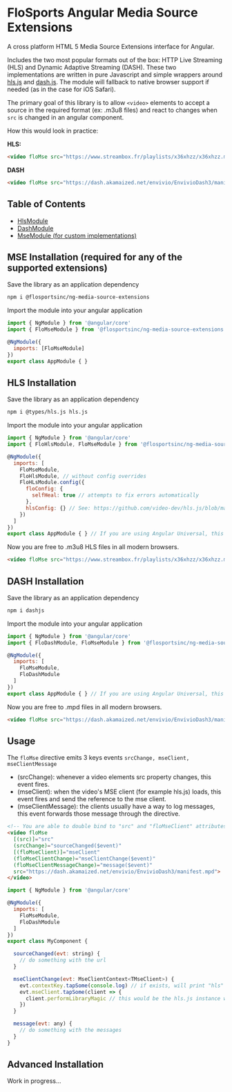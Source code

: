# FloSports Angular Media Source Extensions
A cross platform HTML 5 Media Source Extensions interface for Angular.

Includes the two most popular formats out of the box: HTTP Live Streaming (HLS) and Dynamic Adaptive Streaming (DASH). These two implementations are written in pure Javascript and simple wrappers around [hls.js](https://github.com/video-dev/hls.js) and [dash.js](https://github.com/Dash-Industry-Forum/dash.js/). The module will fallback to native browser support if needed (as in the case for iOS Safari).

The primary goal of this library is to allow `<video>` elements to accept a source in the required format (ex: .m3u8 files) and react to changes when `src` is changed in an angular component.

How this would look in practice:

__HLS:__
```html
<video floMse src="https://www.streambox.fr/playlists/x36xhzz/x36xhzz.m3u8"></video>
```
__DASH__
```html
<video floMse src="https://dash.akamaized.net/envivio/EnvivioDash3/manifest.mpd"></video>
```

## Table of Contents

- [HlsModule](/hls#hls-installation)
- [DashModule](/hls#dash-installation)
- [MseModule (for custom implementations)](/hls#advanced-installation)

## MSE Installation (required for any of the supported extensions)
Save the library as an application dependency
```bash
npm i @flosportsinc/ng-media-source-extensions
```

Import the module into your angular application
```js
import { NgModule } from '@angular/core'
import { FloMseModule } from '@flosportsinc/ng-media-source-extensions'

@NgModule({
  imports: [FloMseModule]
})
export class AppModule { }
```

## HLS Installation
Save the library as an application dependency
```bash
npm i @types/hls.js hls.js
```

Import the module into your angular application
```js
import { NgModule } from '@angular/core'
import { FloHlsModule, FloMseModule } from '@flosportsinc/ng-media-source-extensions'

@NgModule({
  imports: [
    FloMseModule,
    FloHlsModule, // without config overrides
    FloHLsModule.config({
      floConfig: {
        selfHeal: true // attempts to fix errors automatically
      },
      hlsConfig: {} // See: https://github.com/video-dev/hls.js/blob/master/docs/API.md#fine-tuning
    })
  ]
})
export class AppModule { } // If you are using Angular Universal, this MUST be in your AppBrowserModule
```

Now you are free to .m3u8 HLS files in all modern browsers.
```html
<video floMse src="https://www.streambox.fr/playlists/x36xhzz/x36xhzz.m3u8"></video>
```

## DASH Installation
Save the library as an application dependency
```bash
npm i dashjs
```

Import the module into your angular application
```js
import { NgModule } from '@angular/core'
import { FloDashModule, FloMseModule } from '@flosportsinc/ng-media-source-extensions'

@NgModule({
  imports: [
    FloMseModule,
    FloDashModule
  ]
})
export class AppModule { } // If you are using Angular Universal, this MUST be in your AppBrowserModule
```

Now you are free to .mpd files in all modern browsers.
```html
<video floMse src="https://dash.akamaized.net/envivio/EnvivioDash3/manifest.mpd"></video>
```

## Usage
The `floMse` directive emits 3 keys events `srcChange, mseClient, mseClientMessage`

- (srcChange): whenever a video elements src property changes, this event fires.
- (mseClient): when the video's MSE client (for example hls.js) loads, this event fires and send the reference to the mse client.
- (mseClientMessage): the clients usually have a way to log messages, this event forwards those message through the directive.

```html
<!-- You are able to double bind to "src" and "floMseClient" attributes or simply use (srcChange) and (floMseClientChange) -->
<video floMse 
  [(src)]="src"
  (srcChange)="sourceChanged($event)" 
  [(floMseClient)]="mseClient"
  (floMseClientChange)="mseClientChange($event)" 
  (floMseClientMessageChange)="message($event)" 
  src="https://dash.akamaized.net/envivio/EnvivioDash3/manifest.mpd">
</video>
```

```js
import { NgModule } from '@angular/core'

@NgModule({
  imports: [
    FloMseModule,
    FloDashModule
  ]
})
export class MyComponent {

  sourceChanged(evt: string) {
    // do something with the url
  }

  mseClientChange(evt: MseClientContext<TMseClient>) {
    evt.contextKey.tapSome(console.log) // if exists, will print "hls"
    evt.mseClient.tapSome(client => {
      client.performLibraryMagic // this would be the hls.js instance with associated video already setup.
    })
  }

  message(evt: any) {
    // do something with the messages
  }
}
```

## Advanced Installation
Work in progress...